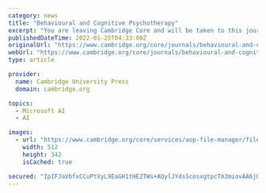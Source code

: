 ```yaml
---
category: news
title: "Behavioural and Cognitive Psychotherapy"
excerpt: "You are leaving Cambridge Core and will be taken to this journal's article submission site. To send this article to your account, please select one or more formats and confirm that you agree to abide by our usage policies. If this is the first time you use ..."
publishedDateTime: 2022-01-25T04:33:00Z
originalUrl: "https://www.cambridge.org/core/journals/behavioural-and-cognitive-psychotherapy/firstview"
webUrl: "https://www.cambridge.org/core/journals/behavioural-and-cognitive-psychotherapy/firstview"
type: article

provider:
  name: Cambridge University Press
  domain: cambridge.org

topics:
  - Microsoft AI
  - AI

images:
  - url: "https://www.cambridge.org/core/services/aop-file-manager/file/56ab7c9d40b4e47e0c389966"
    width: 512
    height: 342
    isCached: true

secured: "IpIFJaVbfxCCuPtVyL9EaGH1tHE2TWs+AQylJYdsScosxgtpcTm3miovAA6jQoKYXr+2SIevxlGjqoD3mky/ZQmBLbuyXhamjOJGdbdcd/XnusmXrplvbLvrIDtvQ/4ezqXfiEaJHPae6E8qWUOsPPZRQBn1AjRCQH8RNG8VGfbhV4HkWBvfr32/Gq3U+yKLMd2L7a3giN0rGe1xKCi7vskRHxPLKb/7BOGTE32840yRjUyeh7tJ9FvMGgQR7RWerSzf5xm884cW7tHOUfCrJKewduLMA1JNJ6iT6gsLTlO9Qh54aPfmv9ysHFkLIQIDNKjONDn/axRkLUBx8z/H8WBnByPy3BBgcGtP9OtsWoI=;ZcnYnCO/Xr3ZfMWH+yjeMg=="
---
```


